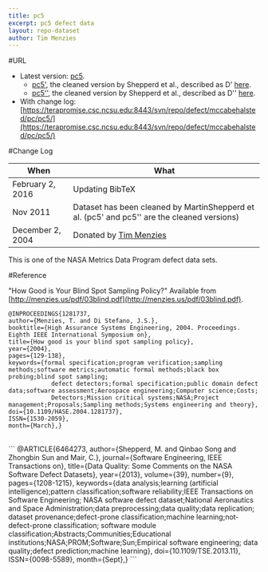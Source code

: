 ```yaml
---
title: pc5
excerpt: pc5 defect data
layout: repo-dataset
author: Tim Menzies
---
```



#URL

  * Latest version: [pc5](https://terapromise.csc.ncsu.edu:8443/svn/repo/defect/mccabehalsted/pc/pc5/pc5.arff).
      * [pc5'](https://terapromise.csc.ncsu.edu:8443/svn/repo/defect/mccabehalsted/pc/pc5/d), the cleaned version by Shepperd et al., described as D' [here](http://nasa-softwaredefectdatasets.wikispaces.com/home).
      * [pc5''](https://terapromise.csc.ncsu.edu:8443/svn/repo/defect/mccabehalsted/pc/pc5/dd), the cleaned version by Shepperd et al., described as D'' [here](http://nasa-softwaredefectdatasets.wikispaces.com/home).
  * With change log:[https://terapromise.csc.ncsu.edu:8443/svn/repo/defect/mccabehalsted/pc/pc5/](https://terapromise.csc.ncsu.edu:8443/svn/repo/defect/mccabehalsted/pc/pc5/)

#Change Log

When | What---- | ----
February 2, 2016 | Updating BibTeX
Nov 2011 | Dataset has been cleaned by MartinShepperd et al. (pc5' and pc5'' are the cleaned versions)
December 2, 2004 | Donated by [Tim Menzies](/repo/people/data-donors/promise3.html)

This is one of the NASA Metrics Data Program defect data sets.

#Reference

"How Good is Your Blind Spot Sampling Policy?" Available from [http://menzies.us/pdf/03blind.pdf](http://menzies.us/pdf/03blind.pdf).
```
@INPROCEEDINGS{1281737,
author={Menzies, T. and Di Stefano, J.S.},
booktitle={High Assurance Systems Engineering, 2004. Proceedings. Eighth IEEE International Symposium on},
title={How good is your blind spot sampling policy},
year={2004},
pages={129-138},
keywords={formal specification;program verification;sampling methods;software metrics;automatic formal methods;black box probing;blind spot sampling;
            defect detectors;formal specification;public domain defect data;software assessment;Aerospace engineering;Computer science;Costs;
            Detectors;Mission critical systems;NASA;Project management;Proposals;Sampling methods;Systems engineering and theory},
doi={10.1109/HASE.2004.1281737},
ISSN={1530-2059},
month={March},}
```
<br>
```
@ARTICLE{6464273,
author={Shepperd, M. and Qinbao Song and Zhongbin Sun and Mair, C.},
journal={Software Engineering, IEEE Transactions on},
title={Data Quality: Some Comments on the NASA Software Defect Datasets},
year={2013},
volume={39},
number={9},
pages={1208-1215},
keywords={data analysis;learning (artificial intelligence);pattern classification;software reliability;IEEE Transactions on Software Engineering;
          NASA software defect dataset;National Aeronautics and Space Administration;data preprocessing;data quality;data replication;
          dataset provenance;defect-prone classification;machine learning;not-defect-prone classification;
          software module classification;Abstracts;Communities;Educational institutions;NASA;PROM;Software;Sun;Empirical software engineering;
          data quality;defect prediction;machine learning},
doi={10.1109/TSE.2013.11},
ISSN={0098-5589},
month={Sept},}
```

